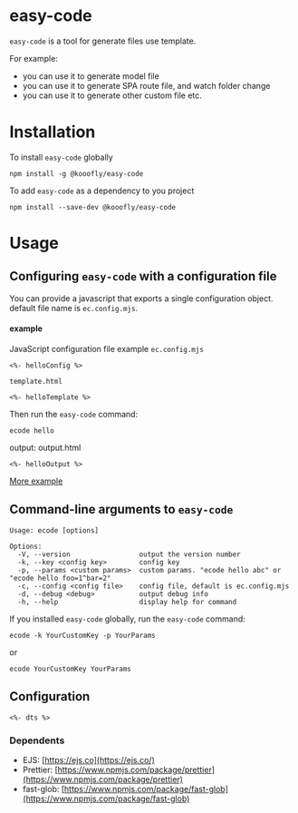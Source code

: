 # easy-code
`easy-code` is a tool for generate files use template.

For example:
* you can use it to generate model file
* you can use it to generate SPA route file, and watch folder change
* you can use it to generate other custom file etc.

# Installation

To install `easy-code` globally

```
npm install -g @kooofly/easy-code
```

To add `easy-code` as a dependency to you project

```
npm install --save-dev @kooofly/easy-code
```

# Usage

## Configuring `easy-code` with a configuration file

You can provide a javascript that exports a single configuration object. default file name is `ec.config.mjs`.

#### example
JavaScript configuration file example `ec.config.mjs`

```
<%- helloConfig %>
```

`template.html`

```
<%- helloTemplate %>
```

Then run the `easy-code` command:

```
ecode hello
```

output: output.html

```
<%- helloOutput %>
```

[More example](https://github.com/kooofly/easy-code/tree/main/example)

## Command-line arguments to `easy-code`

```
Usage: ecode [options]

Options:
  -V, --version                 output the version number
  -k, --key <config key>        config key
  -p, --params <custom params>  custom params. "ecode hello abc" or "ecode hello foo=1^bar=2"
  -c, --config <config file>    config file, default is ec.config.mjs
  -d, --debug <debug>           output debug info
  -h, --help                    display help for command
```

If you installed `easy-code` globally, run the `easy-code` command:

```
ecode -k YourCustomKey -p YourParams
```

or

```
ecode YourCustomKey YourParams
```

## Configuration

```
<%- dts %>
```

### Dependents

* EJS: [https://ejs.co](https://ejs.co/)
* Prettier: [https://www.npmjs.com/package/prettier](https://www.npmjs.com/package/prettier)
* fast-glob: [https://www.npmjs.com/package/fast-glob](https://www.npmjs.com/package/fast-glob)